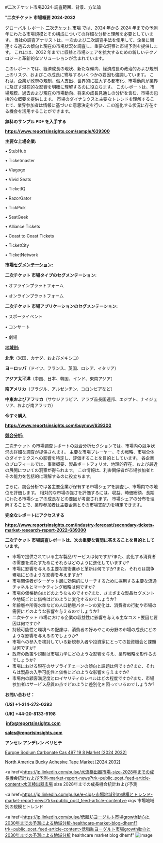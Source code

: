 #二次チケット市場2024-調査範囲、背景、方法論

"<strong>二次チケット 市場概要 2024-2032</strong>

グローバル レポート <a href=https://www.reportsinsights.com/sample/639300>二次チケット 市場</a> では、2024 年から 2024 年までの予測年にわたる市場規模とその構成についての詳細な分析と理解を必要としています。 当社の調査アナリストは、一次および二次調査手法を使用して、企業に関連する過去の傾向と現在の市場状況を調査し、重要な洞察と市場予測を提供します。 これには、2032 年までに収益と市場シェアを拡大​​するための新しいテクノロジーと革新的なソリューションが含まれています。

このレポートでは、経済成長の現状、新たな傾向、経済成長の政治的および規制上のリスク、およびこの成長に寄与するいくつかの要因も強調しています。 これは、企業が政府の規制、個人支出、世界的に拡大する都市化、市場動向が業界に及ぼす潜在的な影響を明確に理解するのに役立ちます。 このレポートは、市場規模、過去および現在の市場動向、将来の成長見通しの分析を含む、市場の包括的な概要を提供します。 市場のダイナミクスと主要なトレンドを理解することで、業界参加者は情報に基づいた意思決定を行い、この進化する状況に存在する機会を活用することができます。

<strong><b>無料のサンプル PDF を入手する</b></strong>

<a href=https://www.reportsinsights.com/sample/639300><strong><u>https://www.reportsinsights.com/sample/639300</u></strong></a>

<strong>主要な上場企業:</strong>

• StubHub

• Ticketmaster

• Viagogo

• Vivid Seats

• TicketIQ

• RazorGator

• TickPick

• SeatGeek

• Alliance Tickets

• Coast to Coast Tickets

• TicketCity

• TicketNetwork

<strong><u>市場セグメンテーション</u></strong><strong><u>:</u></strong>

<strong>二次チケット 市場タイプのセグメンテーション:</strong>

• オフラインプラットフォーム

• オンラインプラットフォーム

<strong>二次チケット 市場アプリケーションのセグメンテーション:</strong>

• スポーツイベント

• コンサート

• 劇場

<strong><u>地域別</u></strong><strong><u>:</u></strong>

<strong>北米</strong>（米国、カナダ、およびメキシコ）

<strong>ヨーロッパ</strong>（ドイツ、フランス、英国、ロシア、イタリア）

<strong>アジア太平洋</strong>（中国、日本、韓国、インド、東南アジア）

<strong>南アメリカ</strong>（ブラジル、アルゼンチン、コロンビアなど）

<strong>中東およびアフリカ</strong>（サウジアラビア、アラブ首長国連邦、エジプト、ナイジェリア、および南アフリカ）

<strong>今すぐ購入</strong>

<a href=https://www.reportsinsights.com/buynow/639300><strong><u>https://www.reportsinsights.com/buynow/639300</u></strong></a>

<strong><u>競合分析:</u></strong>

二次チケット の市場調査レポートの競合分析セクションでは、市場内の競争状況の詳細な調査が提供されます。 主要な市場プレーヤー、その戦略、市場全体のダイナミクスへの影響を特定し、評価することを目的としています。 各企業のプロフィールでは、事業概要、製品ポートフォリオ、地理的存在、および最近の展開についての洞察が得られます。 この情報は、利害関係者が市場参加者とその能力を包括的に理解するのに役立ちます。

さらに、競合分析では各主要企業が保有する市場シェアを調査し、市場内での地位を評価します。 相対的な市場の強さを評価するには、収益、時価総額、長期にわたる市場シェアの成長などの要因が考慮されます。 市場シェアの分布を理解することで、業界参加者は主要企業とその市場支配力を特定できます。

<strong>完全なレポートにアクセスする</strong>

<a href=https://www.reportsinsights.com/industry-forecast/secondary-tickets-market-research-report-2022-639300><strong><u><b>https://www.reportsinsights.com/industry-forecast/secondary-tickets-market-research-report-2022-639300</b></u></strong></a>

<strong><b>二次チケット 市場調査レポートは、次の重要な質問に答えることを目的としています。</b></strong>
<ul>
  <li>市場で提供されている主な製品/サービスは何ですか?また、変化する消費者の需要を満たすためにそれらはどのように進化していますか?</li>
  <li>市場に影響を与える主要な技術進歩と革新は何ですか?また、それらは競争環境にどのような影響を与えますか?</li>
  <li>市場関係者がターゲット層に効果的にリーチするために採用する主要な流通チャネルとマーケティング戦略は何ですか?</li>
  <li>市場の価格動向はどのようなものですか?また、さまざまな製品セグメントや地域ごとに価格はどのように変化するのでしょうか?</li>
  <li>年齢層や所得水準などの人口動態パターンの変化は、消費者の行動や市場の需要にどのような影響を与えるのでしょうか?</li>
  <li>二次チケット 市場における企業の収益性に影響を与える主なコスト要因と要因は何ですか?</li>
  <li>持続可能性と環境への配慮は、消費者の好みやこの分野の市場の成長にどのような影響を与えるのでしょうか?</li>
  <li>市場への参入を検討している新規参入者や投資家にとっての投資機会と課題は何ですか?</li>
  <li>政府の政策や規制は市場力学にどのような影響を与え、業界戦略を形作るのでしょうか?</li>
  <li>市場における現在のサプライチェーンの傾向と課題は何ですか?また、それらは製品の入手可能性と価格にどのような影響を与えますか?</li>
  <li>市場内の顧客満足度とロイヤリティのレベルはどの程度ですか?また、市場参加者はサービス品質の点でどのように差別化を図っているのでしょうか?</li>
</ul>
<strong>お問い合わせ：</strong>

<strong>(US) +1-214-272-0393</strong>

<strong>(UK) +44-20-8133-9198</strong>

<strong> </strong><a href=info@reportsinsights.com><strong><u>info@reportsinsights.com</u></strong></a>

<a href=sales@reportsinsights.com><strong><u>sales@reportsinsights.com</u></strong></a>

<strong>アンセレ アンデレン ベリヒテ</strong>

<a href=https://www.linkedin.com/pulse/europe-sodium-carbonate-cas-497-19-8-markets-strategic-pgdie/>Europe Sodium Carbonate Cas 497 19 8 Market [2024 2032]</a>

<a href=https://www.linkedin.com/pulse/north-america-bucky-adhesive-tape-market-6sbjf/>North America Bucky Adhesive Tape Market [2024 2032]</a>

<a href=https://jp.linkedin.com/pulse/水流検出器市場-size-2028年までの成長機会統計および予測-market-report-news?trk=public_post_feed-article-content>水流検出器市場 size 2028年までの成長機会統計および予測</a>

<a href=https://jp.linkedin.com/pulse/e-cigs-市場地域別の規模とトレンド-market-report-news?trk=public_post_feed-article-content>e cigs 市場地域別の規模とトレンド</a>

<a href=https://jp.linkedin.com/pulse/低脂肪ヨーグルト市場growth動向と2030年までの予測による地域分析-healthcare-market-blog-dhemf?trk=public_post_feed-article-content>低脂肪ヨーグルト市場growth動向と2030年までの予測による地域分析 healthcare market blog dhemf</a>"
![image](https://github.com/ahaan12367/RIMarket24/assets/158471582/4e0f55e4-15bb-4aca-9dcc-e1763c883376)
